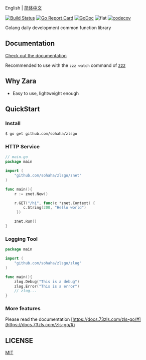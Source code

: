 English | [简体中文](./README.md)

[![Build Status](https://www.travis-ci.org/sohaha/zlsgo.svg?branch=master)](https://www.travis-ci.org/sohaha/zlsgo)
[![Go Report Card](https://goreportcard.com/badge/github.com/sohaha/zlsgo)](https://goreportcard.com/report/github.com/sohaha/zlsgo)
[![GoDoc](https://godoc.org/github.com/sohaha/zlsgo?status.svg)](https://godoc.org/github.com/sohaha/zlsgo)
![flat](https://img.shields.io/github/languages/top/sohaha/zlsgo.svg?style=flat)
[![codecov](https://codecov.io/gh/sohaha/zlsgo/branch/master/graph/badge.svg)](https://codecov.io/gh/sohaha/zlsgo)

Golang daily development common function library

## Documentation

[Check out the documentation](https://docs.73zls.com/zls-go/#)

Recommended to use with the `zzz watch` command of [zzz](https://github.com/sohaha/zzz)

## Why Zara

- Easy to use, lightweight enough

## QuickStart

### Install

```bash
$ go get github.com/sohaha/zlsgo
```

### HTTP Service

```go
// main.go
package main 

import (
    "github.com/sohaha/zlsgo/znet"
)

func main(){
    r := znet.New()

    r.GET("/hi", func(c *znet.Context) {
        c.String(200, "Hello world")
     })

    znet.Run()
}
```

### Logging Tool
```go
package main 

import (
    "github.com/sohaha/zlsgo/zlog"
)

func main(){
    zlog.Debug("This is a debug")
    zlog.Error("This is a error")
    // zlog...
}
```

### More features

Please read the documentation [https://docs.73zls.com/zls-go/#](https://docs.73zls.com/zls-go/#)

## LICENSE

[MIT](LICENSE)

